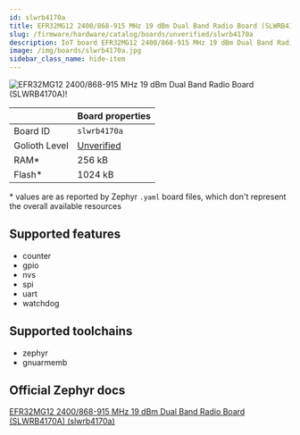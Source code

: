 ```yaml
---
id: slwrb4170a
title: EFR32MG12 2400/868-915 MHz 19 dBm Dual Band Radio Board (SLWRB4170A)
slug: /firmware/hardware/catalog/boards/unverified/slwrb4170a
description: IoT board EFR32MG12 2400/868-915 MHz 19 dBm Dual Band Radio Board (SLWRB4170A), compatible with Golioth at unverified level.
image: /img/boards/slwrb4170a.jpg
sidebar_class_name: hide-item
---
```


[//]: # (This is an auto-generated file, do not edit! Changes to it will be lost upon re-generation)

![EFR32MG12 2400/868-915 MHz 19 dBm Dual Band Radio Board (SLWRB4170A)!](/img/boards/slwrb4170a.jpg "EFR32MG12 2400/868-915 MHz 19 dBm Dual Band Radio Board (SLWRB4170A)")

|                | Board properties     |
| -------------  | -------------------- |
| Board ID       | `slwrb4170a` |
| Golioth Level  | [Unverified](/firmware/hardware#unverified-boards) |
| RAM*           | 256 kB |
| Flash*         | 1024 kB |

\* values are as reported by Zephyr `.yaml` board files, which don't represent the overall available resources



## Supported features

* counter
* gpio
* nvs
* spi
* uart
* watchdog

## Supported toolchains

* zephyr
* gnuarmemb

## Official Zephyr docs

[EFR32MG12 2400/868-915 MHz 19 dBm Dual Band Radio Board (SLWRB4170A) (slwrb4170a)](https://docs.zephyrproject.org/latest/boards/silabs/radio_boards/slwrb4170a/doc/index.html)
